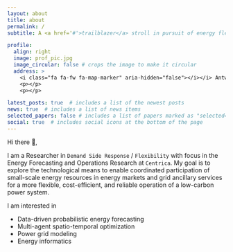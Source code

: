```yaml
---
layout: about
title: about
permalink: /
subtitle: A <a href='#'>trailblazer</a> stroll in pursuit of energy flexibility

profile:
  align: right
  image: prof_pic.jpg
  image_circular: false # crops the image to make it circular
  address: >
    <i class="fa fa-fw fa-map-marker" aria-hidden="false"></i></i> Antwerp, Belgium</li>
    <p></p>
    <p></p>

latest_posts: true  # includes a list of the newest posts
news: true  # includes a list of news items
selected_papers: false # includes a list of papers marked as "selected={true}"
social: true  # includes social icons at the bottom of the page
---
```


Hi there :wave:,

I am a Researcher in `Demand Side Response` / `Flexibility` with focus in the Energy Forecasting and Operations Research at `Centrica`. My goal is to explore the technological means to enable coordinated participation of small-scale energy resources in energy markets and grid ancillary services for a more flexible, cost-efficient, and reliable operation of a low-carbon power system.

I am interested in
- Data-driven probabilistic energy forecasting
- Multi-agent spatio-temporal optimization
- Power grid modeling
- Energy informatics